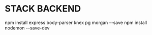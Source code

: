 # STACK BACKEND

npm install express body-parser knex pg morgan --save
npm install nodemon --save-dev
